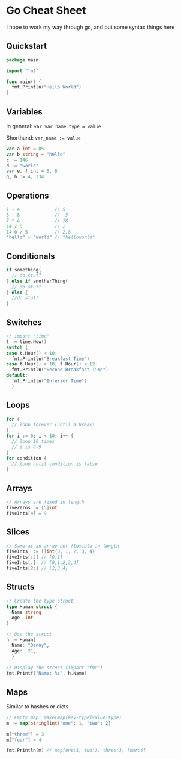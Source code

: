 # Go Cheat Sheet

I hope to work my way through go, and put some syntax things here

## Quickstart

```go
package main

import "fmt"

func main() {
  fmt.Println("Hello World")
}
```

## Variables

In general: `var var_name type = value`

Shorthand: `var_name := value`

```go
var a int = 85
var b string = "hello"
c := 146
d := "world"
var e, f int = 5, 8
g, h := 4, 334
```

## Operations

```go
1 + 4             // 5
3 - 8             // -5
7 * 4             // 28
14 / 5            // 2
14.0 / 5          // 2.8
"hello" + "world" // "helloworld"
```

## Conditionals

```go
if something{
  // do stuff
} else if anotherThing{
  // do stuff
} else {
  //do stuff
}
```

## Switches

```go
// import "time"
t := time.Now()
switch {
case t.Hour() < 10:
  fmt.Println("Breakfast Time")
case t.Hour() > 10, t.Hour() < 12:
  fmt.Println("Second Breakfast Time")
default:
  fmt.Println("Inferior Time")
  }
```

## Loops

```go
for {
  // loop forever (until a break)
}
for i := 0; i < 10; i++ {
  // loop 10 times
  // i is 0-9
}
for condition {
  // loop until condition is false
}
```

## Arrays

```go
// Arrays are fixed in length 
fiveZeros := [5]int
fiveInts[4] = 9
```

## Slices

```go
// Same as an array but flexible in length
fiveInts  := []int{0, 1, 2, 3, 4}
fiveInts[:2] // [0,1]
fiveInts[:]  // [0,1,2,3,4]
fiveInts[2:] // [2,3,4]
```

## Structs

```go
// Create the type struct
type Human struct {
  Name string
  Age  int
}

// Use the struct
h := Human{
  Name: "Danny",
  Age:  21,
  }
  
// Display the struct (import "fmt")
fmt.Printf("Name: %s", h.Name)
```

## Maps
Similar to hashes or dicts
```go
// Empty map: make(map[key-type]value-type)
m := map[string]int{"one": 1, "two": 2}

m["three"] = 3
m["four"] = 4

fmt.Println(m) // map[one:1, two:2, three:3, four:4]
```
